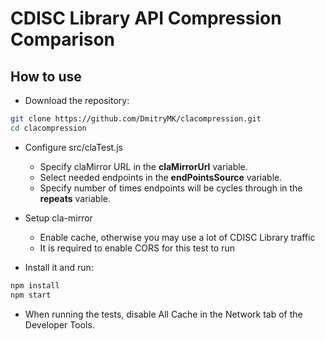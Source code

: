 # CDISC Library API Compression Comparison

## How to use

* Download the repository:

```sh
git clone https://github.com/DmitryMK/clacompression.git
cd clacompression
```

* Configure src/claTest.js
  * Specify claMirror URL in the **claMirrorUrl** variable.
  * Select needed endpoints in the **endPointsSource** variable.
  * Specify number of times endpoints will be cycles through in the **repeats** variable.

* Setup cla-mirror
  * Enable cache, otherwise you may use a lot of CDISC Library traffic
  * It is required to enable CORS for this test to run

* Install it and run:

```sh
npm install
npm start
```

* When running the tests, disable All Cache in the Network tab of the Developer Tools.
